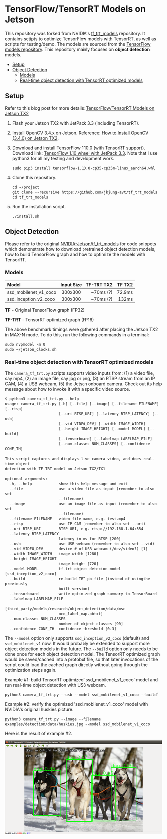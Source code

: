 TensorFlow/TensorRT Models on Jetson
====================================

This repository was forked from NVIDIA's [tf_trt_models](https://github.com/NVIDIA-Jetson/tf_trt_models) repository.  It contains sctipts to optimize TensorFlow models with TensorRT, as well as scripts for testing/demo.  The models are sourced from the [TensorFlow models repository](https://github.com/tensorflow/models).  This repository mainly focuses on **object detection** models.

* [Setup](#setup)
* [Object Detection](#od)
  * [Models](#od_models)
  * [Real-time object detection with TensorRT optimized models](#rt_od)

<a name="setup"></a>
Setup
-----

Refer to this blog post for more details: [TensorFlow/TensorRT Models on Jetson TX2](https://jkjung-avt.github.io/tf-trt-modelsr/)

1. Flash your Jetson TX2 with JetPack 3.3 (including TensorRT).
2. Install OpenCV 3.4.x on Jetson.  Reference: [How to Install OpenCV (3.4.0) on Jetson TX2](https://jkjung-avt.github.io/opencv3-on-tx2/).
3. Download and install TensorFlow 1.10.0 (with TensorRT support).  Download link: [TensorFlow 1.10 wheel with JetPack 3.3](https://devtalk.nvidia.com/default/topic/1031300/jetson-tx2/tensorflow-1-8-wheel-with-jetpack-3-2-/).  Note that I use python3 for all my testing and development work.

   ```
   sudo pip3 install tensorflow-1.10.0-cp35-cp35m-linux_aarch64.whl
   ```

4. Clone this repository.

   ```
   cd ~/project
   git clone --recursive https://github.com/jkjung-avt/tf_trt_models
   cd tf_trt_models
   ```

5. Run the installation script.

   ```
   ./install.sh
   ```

<a name="od"></a>
Object Detection 
----------------

Please refer to the original [NVIDIA-Jetson/tf_trt_models](https://github.com/NVIDIA-Jetson/tf_trt_models) for code snippets which demonstrate how to download pretrained object detection models, how to build TensorFlow graph and how to optimize the models with TensorRT.

<a name="od_models"></a>
### Models

| Model                 | Input Size | TF-TRT TX2 | TF TX2 |
|:----------------------|:----------:|-----------:|-------:|
| ssd_mobilenet_v1_coco | 300x300    | ~70ms (?)  | 72.9ms |
| ssd_inception_v2_coco | 300x300    | ~70ms (?)  | 132ms  |

**TF** - Original TensorFlow graph (FP32)

**TF-TRT** - TensorRT optimized graph (FP16)

The above benchmark timings were gathered after placing the Jetson TX2 in MAX-N mode.  To do this, run the following commands in a terminal:

```
sudo nvpmodel -m 0
sudo ~/jetson_clocks.sh
```

<a name="rt_od"></a>
### Real-time object detection with TensorRT optimized models

The `camera_tf_trt.py` scripts supports video inputs from: (1) a video file, say mp4, (2) an image file, say jpg or png, (3) an RTSP stream from an IP CAM, (4) a USB webcam, (5) the Jetson onboard camera.  Check out its help message about how to invoke it with a specific video source.

```
$ python3 camera_tf_trt.py --help
usage: camera_tf_trt.py [-h] [--file] [--image] [--filename FILENAME] [--rtsp]
                        [--uri RTSP_URI] [--latency RTSP_LATENCY] [--usb]
                        [--vid VIDEO_DEV] [--width IMAGE_WIDTH]
                        [--height IMAGE_HEIGHT] [--model MODEL] [--build]
                        [--tensorboard] [--labelmap LABELMAP_FILE]
                        [--num-classes NUM_CLASSES] [--confidence CONF_TH]

This script captures and displays live camera video, and does real-time object
detection with TF-TRT model on Jetson TX2/TX1

optional arguments:
  -h, --help            show this help message and exit
  --file                use a video file as input (remember to also set
                        --filename)
  --image               use an image file as input (remember to also set
                        --filename)
  --filename FILENAME   video file name, e.g. test.mp4
  --rtsp                use IP CAM (remember to also set --uri)
  --uri RTSP_URI        RTSP URI, e.g. rtsp://192.168.1.64:554
  --latency RTSP_LATENCY
                        latency in ms for RTSP [200]
  --usb                 use USB webcam (remember to also set --vid)
  --vid VIDEO_DEV       device # of USB webcam (/dev/video?) [1]
  --width IMAGE_WIDTH   image width [1280]
  --height IMAGE_HEIGHT
                        image height [720]
  --model MODEL         tf-trt object detecion model [ssd_inception_v2_coco]
  --build               re-build TRT pb file (instead of usingthe previously
                        built version)
  --tensorboard         write optimized graph summary to TensorBoard
  --labelmap LABELMAP_FILE
                        [third_party/models/research/object_detection/data/msc
                        oco_label_map.pbtxt]
  --num-classes NUM_CLASSES
                        number of object classes [90]
  --confidence CONF_TH  confidence threshold [0.3]
```

The `--model` option only supports `ssd_inception_v2_coco` (default) and `ssd_mobilenet_v1` now.  It would probably be extended to support more object detection models in the future.  The `--build` option only needs to be done once for each object detection model.  The TensorRT optimized graph would be saved/cached into a protobuf file, so that later invocations of the script could load the cached graph directly without going through the optimization steps again.


Example #1: build TensorRT optimized 'ssd_mobilenet_v1_coco' model and run real-time object detection with USB webcam.

```
python3 camera_tf_trt.py --usb --model ssd_mobilenet_v1_coco --build`
```

Example #2: verify the optimized 'ssd_mobilenet_v1_coco' model with NVIDIA's original huskies picture. 

```
python3 camera_tf_trt.py --image --filename examples/detection/data/huskies.jpg --model ssd_mobilenet_v1_coco
```

Here is the result of example #2.

<p>
<img src="data/huskies_detected.png" alt="MobileNet V1 SSD detection result on huskies.jpg" height="300px"/>
</p>
